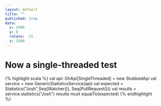 ```yaml
---
layout: default
title: ""
published: true
data:
  x: 2400
  y: 0
  rotate: -25
  z: 1800
---
```


# Now a single-threaded test #

{% highlight scala %}
val api: GhApi[SingleThreaded] = new StubbedApi
val service = new GenericStatisticsService(api)
val expected = Statistics("Josh",Seq(Watcher()), Seq(PullRequest()))
val results = service.statistics("Josh")
results must equalTo(expected)
{% endhighlight %}